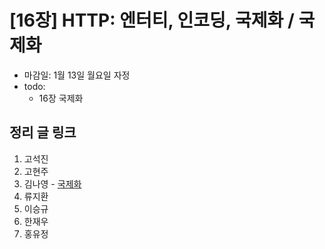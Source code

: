 # [16장] HTTP: 엔터티, 인코딩, 국제화 / 국제화

- 마감일: 1월 13일 월요일 자정
- todo:
  - 16장 국제화

## 정리 글 링크

1. 고석진
2. 고현주
3. 김나영 - [국제화](https://feel5ny.github.io/2020/01/13/HTTP_016/)
4. 류지환
5. 이승규
6. 한재우
7. 홍유정
